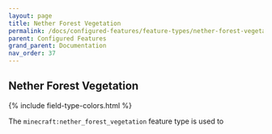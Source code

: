 ```yaml
---
layout: page
title: Nether Forest Vegetation
permalink: /docs/configured-features/feature-types/nether-forest-vegetation/
parent: Configured Features
grand_parent: Documentation
nav_order: 37
---
```


## Nether Forest Vegetation

<head>
    {% include field-type-colors.html %}
</head>

The `minecraft:nether_forest_vegetation` feature type is used to
    